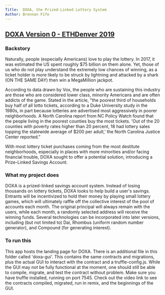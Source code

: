 ```yaml
---
Title:  DOXA, the Prized-Linked Lottery System
Author: Brennan Fife
---
```


## [DOXA Version 0 - ETHDenver 2019](https://github.com/brennanfife/DOXA-V0)

### Backstory
Naturally, people (especially Americans) love to play the lottery. 
In 2017, it was estimated the US spent roughly $75 billion on them alone. Yet, those of us who do not play understand the extremely low chances of winning, as a ticket holder is more likely to be struck by lightning and attacked by a shark (ON THE SAME DAY) then win a MegaMillion jackpot.

According to data drawn by Vox, the people who are sustaining this industry are those who are considered lower class, minority Americans and are often addicts of the game. Stated in the article, "the poorest third of households buy half of all lotto tickets, according to a Duke University study in the 1980s, in part because lotteries are advertised most aggressively in poorer neighborhoods. A North Carolina report from NC Policy Watch found that the people living in the poorest counties buy the most tickets. 'Out of the 20 counties with poverty rates higher than 20 percent, 18 had lottery sales topping the statewide average of $200 per adult,' the North Carolina Justice Center reported."

With most lottery ticket purchases coming from the most destitute neighborhoods, especially in places with more minorities and/or facing financial trouble, DOXA sought to offer a potential solution, introducing a Prize-Linked Savings Account. 

### What my project does
DOXA is a prized-linked savings account system. Instead of losing thousands on lottery tickets, DOXA looks to help build a user's savings. 
Entrants will be incentivized to hold their money by playing small lottery games, which will ultimately raffle off the collective interest of the pool of accounts each month. The original principal will always remain with the users, while each month, a randomly selected address will receive the winning funds. Several technologies can be incorporated into later versions, including (but not limited to) Dai, Rhombus (uniform random number generator), and Compound (for generating interest).

### To run this
This app hosts the landing page for DOXA. There is an additional file in this folder called 'doxa-gui'. This contains the same contracts and migrations, plus the actual GUI to interact with the contract and a truffle-config.js.
While the GUI may not be fully functional at the moment, one should still be able to compile, migrate, and test the contract without problem. Make sure you have truffle installed, running on port 7545. Check out the video link to see the contracts compiled, migrated, run in remix, and the beginnings of the GUI.